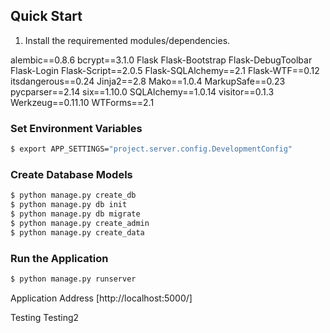 ## Quick Start

1. Install the requiremented modules/dependencies.

alembic==0.8.6
bcrypt==3.1.0
Flask
Flask-Bootstrap
Flask-DebugToolbar
Flask-Login
Flask-Script==2.0.5
Flask-SQLAlchemy==2.1
Flask-WTF==0.12
itsdangerous==0.24
Jinja2==2.8
Mako==1.0.4
MarkupSafe==0.23
pycparser==2.14
six==1.10.0
SQLAlchemy==1.0.14
visitor==0.1.3
Werkzeug==0.11.10
WTForms==2.1

### Set Environment Variables

```sh
$ export APP_SETTINGS="project.server.config.DevelopmentConfig"
```

### Create Database Models

```sh
$ python manage.py create_db
$ python manage.py db init
$ python manage.py db migrate
$ python manage.py create_admin
$ python manage.py create_data
```

### Run the Application

```sh
$ python manage.py runserver
```

Application Address [http://localhost:5000/]


Testing
Testing2
